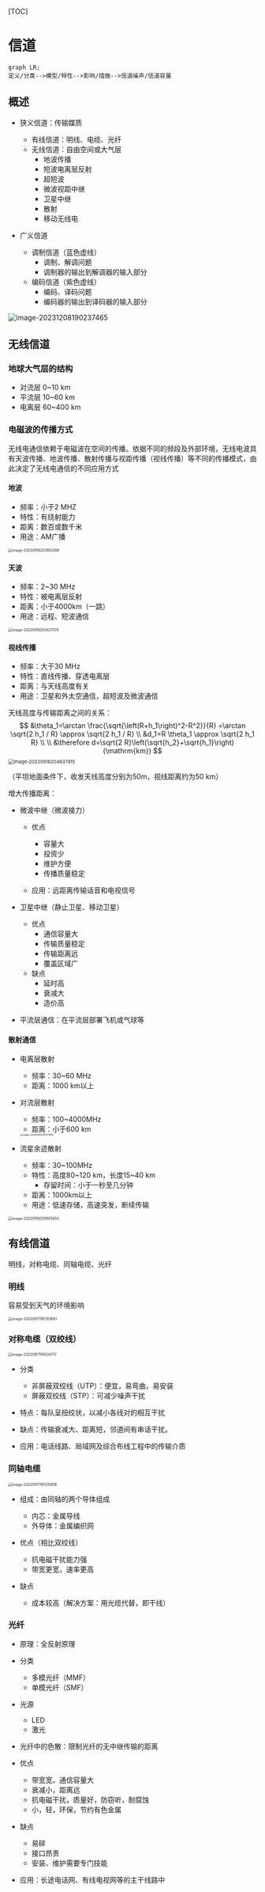 [TOC]



# 信道

```mermaid
graph LR;
定义/分类-->模型/特性-->影响/措施-->信道噪声/信道容量
```

## 概述

- 狭义信道：传输媒质

  - 有线信道：明线、电缆、光纤
  - 无线信道：自由空间或大气层
    - 地波传播
    - 短波电离层反射
    - 超短波
    - 微波视距中继
    - 卫星中继
    - 散射
    - 移动无线电
- 广义信道

  - 调制信道（蓝色虚线）
    - 调制、解调问题
    - 调制器的输出到解调器的输入部分
  - 编码信道（紫色虚线）
    - 编码、译码问题
    - 编码器的输出到译码器的输入部分

![image-20231208190237465](https://mypic-1312707183.cos.ap-nanjing.myqcloud.com/image-20231208190237465.png)

## 无线信道

### 地球大气层的结构

- 对流层 0~10 km
- 平流层 10~60 km
- 电离层 60~400 km

### 电磁波的传播方式

无线电通信依赖于电磁波在空间的传播。依据不同的频段及外部环境，无线电波具有天波传播、地波传播、散射传播与视距传播（视线传播）等不同的传播模式，由此决定了无线电通信的不同应用方式

#### 地波

- 频率：小于2 MHZ
- 特性：有绕射能力
- 距离：数百或数千米
- 用途：AM广播

<img src="https://mypic-1312707183.cos.ap-nanjing.myqcloud.com/image-20220916202903388.png" alt="image-20220916202903388" style="zoom: 50%;" />

#### 天波

- 频率：2~30 MHz
- 特性：被电离层反射
- 距离：小于4000km（一跳）
- 用途：远程、短波通信

<img src="https://mypic-1312707183.cos.ap-nanjing.myqcloud.com/image-20220916203427074.png" alt="image-20220916203427074" style="zoom:50%;" />

#### 视线传播

- 频率：大于30 MHz
- 特性：直线传播、穿透电离层
- 距离：与天线高度有关
- 用途：卫星和外太空通信，超短波及微波通信

天线高度与传输距离之间的关系：
$$
&\theta_1=\arctan \frac{\sqrt{\left(R+h_1\right)^2-R^2}}{R} 
=\arctan \sqrt{2 h_1 / R} \approx \sqrt{2 h_1 / R} \\
&d_1=R \theta_1 \approx \sqrt{2 h_1 R} \\
\\
&\therefore d=\sqrt{2 R}\left(\sqrt{h_2}+\sqrt{h_1}\right)(\mathrm{km})
$$
<img src="https://mypic-1312707183.cos.ap-nanjing.myqcloud.com/image-20220916204637415.png" alt="image-20220916204637415" style="zoom: 67%;" />

（平坦地面条件下，收发天线高度分别为50m，视线距离约为50 km）

增大传播距离：

- 微波中继（微波接力）

  - 优点

    - 容量大
    - 投资少
    - 维护方便
    - 传播质量稳定
  - 应用：远距离传输话音和电视信号
- 卫星中继（静止卫星、移动卫星）

  - 优点
    - 通信容量大
    - 传输质量稳定
    - 传输距离远
    - 覆盖区域广
  - 缺点
    - 延时高
    - 衰减大
    - 造价高
- 平流层通信：在平流层部署飞机或气球等

#### 散射通信

- 电离层散射

  - 频率：30~60 MHz
  - 距离：1000 km以上

- 对流层散射

  - 频率：100~4000MHz
  - 距离：小于600 km

  <img src="https://mypic-1312707183.cos.ap-nanjing.myqcloud.com/image-20220916205657999.png" alt="image-20220916205657999" style="zoom:33%;" />

- 流星余迹散射

  - 频率：30~100MHz
  - 特性：高度80~120 km，长度15~40 km
    - 存留时间：小于一秒至几分钟
  - 距离：1000km以上
  - 用途：低速存储，高速突发，断续传输

<img src="https://mypic-1312707183.cos.ap-nanjing.myqcloud.com/image-20220916205805653.png" alt="image-20220916205805653" style="zoom: 50%;" />

## 有线信道

明线，对称电缆、同轴电缆、光纤

### 明线

容易受到天气的环境影响

<img src="https://mypic-1312707183.cos.ap-nanjing.myqcloud.com/image-20220917191353681.png" alt="image-20220917191353681" style="zoom: 50%;" />

### 对称电缆（双绞线）

<img src="https://mypic-1312707183.cos.ap-nanjing.myqcloud.com/image-20220917191034717.png" alt="image-20220917191034717" style="zoom: 50%;" />

- 分类
  - 非屏蔽双绞线（UTP）：便宜，易弯曲，易安装
  - 屏蔽双绞线（STP）：可减少噪声干扰

- 特点：每队呈扭绞状，以减小各线对的相互干扰

- 缺点：传输衰减大、距离短，邻道间有串话干扰。

- 应用：电话线路、局域网及综合布线工程中的传输介质

### 同轴电缆

<img src="https://mypic-1312707183.cos.ap-nanjing.myqcloud.com/image-20220917191435818.png" alt="image-20220917191435818" style="zoom:50%;" />

- 组成：由同轴的两个导体组成
  - 内芯：金属导线
  - 外导体：金属编织网

- 优点（相比双绞线）
  - 抗电磁干扰能力强
  - 带宽更宽，速率更高

- 缺点
  - 成本较高（解决方案：用光缆代替，即干线）


### 光纤

- 原理：全反射原理

- 分类
  - 多模光纤（MMF）
  - 单模光纤（SMF）

- 光源
  - LED
  - 激光

- 光纤中的色散：限制光纤的无中继传输的距离

- 优点
  - 带宽宽，通信容量大
  - 衰减小，距离远
  - 抗电磁干扰，质量好，防窃听，耐腐蚀
  - 小，轻，环保，节约有色金属

- 缺点
  - 易碎
  - 接口昂贵
  - 安装、维护需要专门技能

- 应用：长途电话网、有线电视网等的主干线路中

